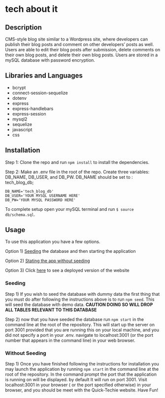 # tech about it

## Description

CMS-style blog site similar to a Wordpress site, where developers can publish their blog posts and comment on other developers’ posts as well. Users are able to edit
their blog posts after submission, delete comments on their own blog posts, and delete their own blog posts. Users are stored in a mySQL database with password encryption.

## Libraries and Languages

- bcrypt
- connect-session-sequelize
- dotenv
- express
- express-handlebars
- express-session
- mysql2
- sequelize
- javascript
- css

## Installation

Step 1: Clone the repo and run `npm install` to install the dependencies.

Step 2: Make an .env file in the root of the repo. Create three variables: DB_NAME, DB_USER, and DB_PW. DB_NAME should be set to : tech_blog_db;

```
DB_NAME='tech_blog_db'
DB_USER='YOUR MYSQL USERNAME HERE'
DB_PW='YOUR MYSQL PASSWORD HERE'
```

To complete setup open your mySQL terminal and run `$ source db/schema.sql`.

## Usage

To use this application you have a few options.

Option 1) [Seeding](#seeding) the database and then starting the application

Option 2) [Stating the app without seeding](#without-seeding)

Option 3) Click [here]('https://fuzzy-rats.herokuapp.com') to see a deployed version of the website

### Seeding

Step 1) If you wish to seed the database with dummy data the first thing that you must do after following the instructions above is to
run `npm seed`. This will seed the database with demo data. **CAUTION DOING SO WILL DROP ALL TABLES RELEVANT TO THIS
DATABASE**

Step 2) now that you have seeded the database run `npm start` in the command line at the root of the repository.
This will start up the server on port 3001 provided that you are running this on your local machine, and you did not
specify a port in your .env. navigate to localhost:3001 (or the port number that appears in the command line) in your
web browser.

### Without Seeding

Step 1) Once you have finished following the instructions for installation you may launch the application by
running `npm start` in the command line at the root of the repository. In the command prompt the port that the
application is running on will be displayed. by default It will run on port 3001. Visit localhost:3001 in your browser (
or the port specified otherwise) in your browser, and you should be meet with the Quick-Techie website. Have Fun!
